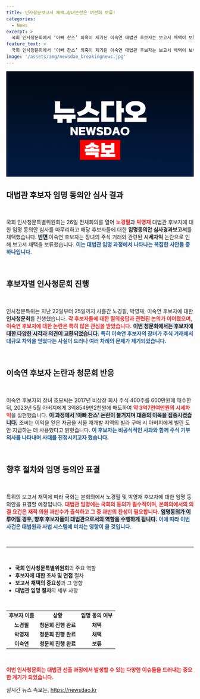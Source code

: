 ```yaml
---
title: 인사청문보고서 채택…장녀논란은 여전히 보류!
categories:
  - News
excerpt: >
  국회 인사청문회에서 ‘아빠 찬스’ 의혹이 제기된 이숙연 대법관 후보자는 보고서 채택이 보류됐다. 반면 노경필·박영재 후보는 임명 동의안 심사에서 통과돼 주목받고 있다. 궁금한 진실을 확인해보세요!
feature_text: >
  국회 인사청문회에서 ‘아빠 찬스’ 의혹이 제기된 이숙연 대법관 후보자는 보고서 채택이 보류됐다. 반면 노경필·박영재 후보는 임명 동의안 심사에서 통과돼 주목받고 있다. 궁금한 진실을 확인해보세요!
image: '/assets/img/newsdao_breakingnews.jpg'
---
```


<p><img src="/assets/img/newsdao_breakingnews.jpg" alt="koreaapp 속보" /></p>

<h2 data-ke-size="size26">대법관 후보자 임명 동의안 심사 결과</h2>

<p data-ke-size="size16">&nbsp;</p>

<p>국회 인사청문특별위원회는 26일 전체회의를 열어 <b><span style="color: #ee2323;">노경필</span></b>과 <b><span style="color: #ee2323;">박영재</span></b> 대법관 후보자에 대한 임명 동의안 심사를 마무리하고 해당 후보자들에 대한 <b>임명동의안 심사경과보고서</b>를 채택했습니다. <b><span style="background-color: #21538527;">반면 </span></b>이숙연 후보자는 장녀의 주식 거래와 관련된 <b>시세차익</b> 논란으로 인해 보고서 채택을 보류했습니다. <b><span style="color: #1a5490;">이는 대법관 임명 과정에서 나타나는 복잡한 사안들 중 하나입니다.</span></b></p>

<p data-ke-size="size16">&nbsp;</p>

<h2 data-ke-size="size26">후보자별 인사청문회 진행</h2>

<p data-ke-size="size16">&nbsp;</p>

<p>인사청문특위는 지난 22일부터 25일까지 사흘간 노경필, 박영재, 이숙연 후보자에 대한 <b>인사청문회</b>를 진행했습니다. <b><span style="color: #ee2323;">각 후보자들에 대한 질의응답과 관련된 논의가 이어졌으며, 이숙연 후보자에 대한 논란은 특히 많은 관심을 받았습니다.</span></b> <b><span style="background-color: #21538527;">이번 청문회에서는 후보자에 대한 다양한 시각과 의견이 교환되었습니다.</span></b> <b><span style="color: #1a5490;">특히 이숙연 후보자의 장녀가 주식 거래에서 대규모 차익을 얻었다는 사실이 드러나 여러 차례의 문제가 제기되었습니다.</span></b></p>

<p data-ke-size="size16">&nbsp;</p>

<h2 data-ke-size="size26">이숙연 후보자 논란과 청문회 반응</h2>

<p data-ke-size="size16">&nbsp;</p>

<p>이숙연 후보자의 장녀 조모씨는 2017년 비상장 회사 주식 400주를 600만원에 매수한 뒤, 2023년 5월 아버지에게 3억8549만2천원에 매도하여 <b><span style="color: #ee2323;">약 3억7천여만원의 시세차익</span></b>을 실현했습니다. <b><span style="background-color: #21538527;">이 과정에서 '아빠 찬스' 논란이 불거지며 대중의 이목을 집중시켰습니다.</span></b> 조씨는 이익을 얻은 자금을 서울 재개발 지역의 빌라 구매 시 아버지에게 빌린 도안 지급하는 데 사용했다고 밝혔습니다. <b><span style="color: #1a5490;">이 후보자는 비공식적인 사과와 함께 주식 기부 의사를 나타내며 사태를 진정시키고자 했습니다.</span></b></p>

<p data-ke-size="size16">&nbsp;</p>

<h2 data-ke-size="size26">향후 절차와 임명 동의안 표결</h2>

<p data-ke-size="size16">&nbsp;</p>

<p>특위의 보고서 채택에 따라 국회는 본회의에서 노경필 및 박영재 후보자에 대한 임명 동의안을 표결할 예정입니다. <b><span style="color: #ee2323;">대법관 임명에는 국회의 동의가 필수적이며, 본회의에서의 의결 요건은 재적 의원 과반수가 출석하고 그 중 과반의 찬성이 필요합니다.</span></b> <b><span style="background-color: #21538527;">임명동의가 이루어질 경우, 향후 후보자들이 대법관으로서의 역할을 수행하게 됩니다.</span></b> <b><span style="color: #1a5490;">이에 따라 이번 사건은 대법원과 사법 시스템에 미치는 영향이 클 것입니다.</span></b></p>

<p data-ke-size="size16">&nbsp;</p>

<hr style="border-width: 1px; border-color: #e0e0e0;">

<p data-ke-size="size16">&nbsp;</p> 

<ul>
    <li><b>국회 인사청문특별위원회</b>의 주요 역할</li>
    <li><b>후보자에 대한 조사 및 면접</b> 절차</li>
    <li><b>보고서 채택의 중요성</b>과 그 영향</li>
    <li><b>대법관 임명 절차</b>의 세부 사항</li>
</ul>

<p data-ke-size="size16">&nbsp;</p> 

<table style="width: 100%;">
    <tr>
        <td style="text-align: center; height: 17px;"><b>후보자 이름</b></td>
        <td style="text-align: center; height: 17px;"><b>상황</b></td>
        <td style="text-align: center; height: 17px;"><b>임명 동의 여부</b></td>
    </tr>
    <tr>
        <td style="text-align: center; height: 17px;"><b>노경필</b></td>
        <td style="text-align: center; height: 17px;"><b>청문회 진행 완료</b></td>
        <td style="text-align: center; height: 17px;"><b>채택</b></td>
    </tr>
    <tr>
        <td style="text-align: center; height: 17px;"><b>박영재</b></td>
        <td style="text-align: center; height: 17px;"><b>청문회 진행 완료</b></td>
        <td style="text-align: center; height: 17px;"><b>채택</b></td>
    </tr>
    <tr>
        <td style="text-align: center; height: 17px;"><b>이숙연</b></td>
        <td style="text-align: center; height: 17px;"><b>청문회 진행 완료</b></td>
        <td style="text-align: center; height: 17px;"><b>보류</b></td>
    </tr>
</table>

<p data-ke-size="size16">&nbsp;</p> 

<p><b><span style="color: #ee2323;">이번 인사청문회는 대법관 선출 과정에서 발생할 수 있는 다양한 이슈들을 드러내는 중요한 계기가 되었습니다.</span></b></p>
실시간 뉴스 속보는, <a href="https://newsdao.kr" rel="dofollow">https://newsdao.kr</a>


